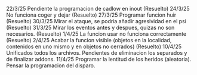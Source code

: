 22/3/25 Pendiente la programacion de cadlow en inout (Resuelto)
24/3/25 No funciona coger y dejar (Resuelto)
27/3/25 Programar funcion huir (Resuelto)
30/3/25 Mirar el ataque, se podria añadir agresividad en el psi (Resuelto)
31/3/25 Mirar los eventos antes y despues, quizas no son necesarios. (Resuelto)
1/4/25 La funcion usar no funciona correctamente (Resuelto)
2/4/25 Acabar la funcion visible (objetos en la localidad, contenidos en uno mismo y en objetos no cerrados) (Resuelto)
10/4/25 Unificados todos los archivos. Pendientes de eliminacion los separados y de finalizar addons.
11/4/25 Programar la lentitud de los heridos (aleatoria). Pensar la programacion del disparo.

